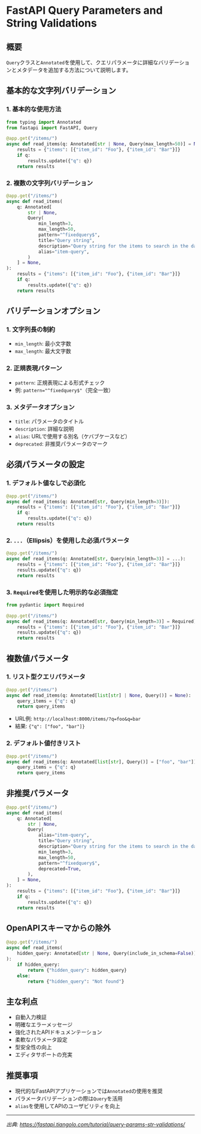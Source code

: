 # FastAPI Query Parameters and String Validations

## 概要
`Query`クラスと`Annotated`を使用して、クエリパラメータに詳細なバリデーションとメタデータを追加する方法について説明します。

## 基本的な文字列バリデーション

### 1. 基本的な使用方法
```python
from typing import Annotated
from fastapi import FastAPI, Query

@app.get("/items/")
async def read_items(q: Annotated[str | None, Query(max_length=50)] = None):
    results = {"items": [{"item_id": "Foo"}, {"item_id": "Bar"}]}
    if q:
        results.update({"q": q})
    return results
```

### 2. 複数の文字列バリデーション
```python
@app.get("/items/")
async def read_items(
    q: Annotated[
        str | None, 
        Query(
            min_length=3,
            max_length=50,
            pattern="^fixedquery$",
            title="Query string",
            description="Query string for the items to search in the database that have a good match",
            alias="item-query",
        )
    ] = None,
):
    results = {"items": [{"item_id": "Foo"}, {"item_id": "Bar"}]}
    if q:
        results.update({"q": q})
    return results
```

## バリデーションオプション

### 1. 文字列長の制約
- `min_length`: 最小文字数
- `max_length`: 最大文字数

### 2. 正規表現パターン
- `pattern`: 正規表現による形式チェック
- 例: `pattern="^fixedquery$"`（完全一致）

### 3. メタデータオプション
- `title`: パラメータのタイトル
- `description`: 詳細な説明
- `alias`: URLで使用する別名（ケバブケースなど）
- `deprecated`: 非推奨パラメータのマーク

## 必須パラメータの設定

### 1. デフォルト値なしで必須化
```python
@app.get("/items/")
async def read_items(q: Annotated[str, Query(min_length=3)]):
    results = {"items": [{"item_id": "Foo"}, {"item_id": "Bar"}]}
    if q:
        results.update({"q": q})
    return results
```

### 2. `...`（Ellipsis）を使用した必須パラメータ
```python
@app.get("/items/")
async def read_items(q: Annotated[str, Query(min_length=3)] = ...):
    results = {"items": [{"item_id": "Foo"}, {"item_id": "Bar"}]}
    results.update({"q": q})
    return results
```

### 3. `Required`を使用した明示的な必須指定
```python
from pydantic import Required

@app.get("/items/")
async def read_items(q: Annotated[str, Query(min_length=3)] = Required):
    results = {"items": [{"item_id": "Foo"}, {"item_id": "Bar"}]}
    results.update({"q": q})
    return results
```

## 複数値パラメータ

### 1. リスト型クエリパラメータ
```python
@app.get("/items/")
async def read_items(q: Annotated[list[str] | None, Query()] = None):
    query_items = {"q": q}
    return query_items
```
- URL例: `http://localhost:8000/items/?q=foo&q=bar`
- 結果: `{"q": ["foo", "bar"]}`

### 2. デフォルト値付きリスト
```python
@app.get("/items/")
async def read_items(q: Annotated[list[str], Query()] = ["foo", "bar"]):
    query_items = {"q": q}
    return query_items
```

## 非推奨パラメータ

```python
@app.get("/items/")
async def read_items(
    q: Annotated[
        str | None,
        Query(
            alias="item-query",
            title="Query string",
            description="Query string for the items to search in the database that have a good match",
            min_length=3,
            max_length=50,
            pattern="^fixedquery$",
            deprecated=True,
        ),
    ] = None,
):
    results = {"items": [{"item_id": "Foo"}, {"item_id": "Bar"}]}
    if q:
        results.update({"q": q})
    return results
```

## OpenAPIスキーマからの除外

```python
@app.get("/items/")
async def read_items(
    hidden_query: Annotated[str | None, Query(include_in_schema=False)] = None
):
    if hidden_query:
        return {"hidden_query": hidden_query}
    else:
        return {"hidden_query": "Not found"}
```

## 主な利点
- 自動入力検証
- 明確なエラーメッセージ
- 強化されたAPIドキュメンテーション
- 柔軟なパラメータ設定
- 型安全性の向上
- エディタサポートの充実

## 推奨事項
- 現代的なFastAPIアプリケーションでは`Annotated`の使用を推奨
- パラメータバリデーションの際は`Query`を活用
- `alias`を使用してAPIのユーザビリティを向上

---
*出典: https://fastapi.tiangolo.com/tutorial/query-params-str-validations/*